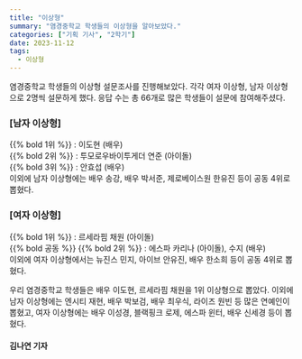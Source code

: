 ```yaml
---
title: "이상형"
summary: "염경중학교 학생들의 이상형을 알아보았다."
categories: ["기획 기사", "2학기"]
date: 2023-11-12
tags:
  - 이상형
---
```


염경중학교 학생들의 이상형 설문조사를 진행해보았다. 각각 여자 이상형, 남자 이상형으로 2명씩 설문하게 했다. 응답 수는 총 66개로 많은 학생들이 설문에 참여해주셨다.

### [남자 이상형]
{{% bold 1위 %}} : 이도현 (배우)  
{{% bold 2위 %}} : 투모로우바이투게더 연준 (아이돌)  
{{% bold 3위 %}} : 안효섭 (배우)  
이외에 남자 이상형에는 배우 송강, 배우 박서준, 제로베이스원 한유진 등이 공동 4위로 뽑혔다.

### [여자 이상형]
{{% bold 1위 %}} : 르세라핌 채원 (아이돌)  
{{% bold 공동 %}} {{% bold 2위 %}} : 에스파 카리나 (아이돌), 수지 (배우)  
이외에 여자 이상형에서는 뉴진스 민지, 아이브 안유진, 배우 한소희 등이 공동 4위로 뽑혔다.

우리 염경중학교 학생들은 배우 이도현, 르세라핌 채원을 1위 이상형으로 뽑았다. 이외에 남자 이상형에는 엔시티 재현, 배우 박보검, 배우 최우식, 라이즈 원빈 등 많은 연예인이 뽑혔고, 여자 이상형에는 배우 이성경, 블랙핑크 로제, 에스파 윈터, 배우 신세경 등이 뽑혔다.

#### 김나연 기자
